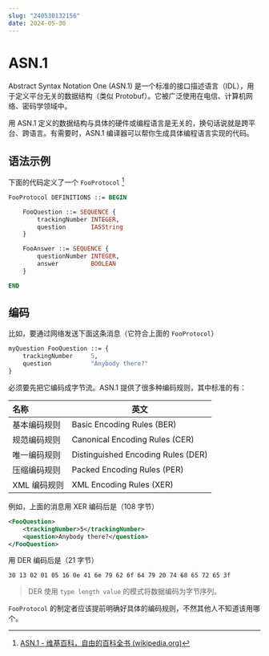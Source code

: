 ```yaml
---
slug: "240530132156"
date: 2024-05-30
---
```


# ASN.1

Abstract Syntax Notation One (ASN.1) 是一个标准的接口描述语言（IDL），用于定义平台无关的数据结构（类似 Protobuf）。它被广泛使用在电信、计算机网络、密码学领域中。

用 ASN.1 定义的数据结构与具体的硬件或编程语言是无关的，换句话说就是跨平台、跨语言。有需要时，ASN.1 编译器可以帮你生成具体编程语言实现的代码。

## 语法示例

下面的代码定义了一个 `FooProtocol` [^1]

``` asn1
FooProtocol DEFINITIONS ::= BEGIN

    FooQuestion ::= SEQUENCE {
        trackingNumber INTEGER,
        question       IA5String
    }

    FooAnswer ::= SEQUENCE {
        questionNumber INTEGER,
        answer         BOOLEAN
    }

END
```

## 编码

比如，要通过网络发送下面这条消息（它符合上面的 `FooProtocol`）

``` asn1
myQuestion FooQuestion ::= {
    trackingNumber     5,
    question           "Anybody there?"
}
```

必须要先把它编码成字节流。ASN.1 提供了很多种编码规则，其中标准的有：

| 名称       | 英文                                 |
| :------- | ---------------------------------- |
| 基本编码规则   | Basic Encoding Rules (BER)         |
| 规范编码规则   | Canonical Encoding Rules (CER)     |
| 唯一编码规则   | Distinguished Encoding Rules (DER) |
| 压缩编码规则   | Packed Encoding Rules (PER)        |
| XML 编码规则 | XML Encoding Rules (XER)           |

例如，上面的消息用 XER 编码后是（108 字节）

``` xml
<FooQuestion>
    <trackingNumber>5</trackingNumber>
    <question>Anybody there?</question>
</FooQuestion>
```

用 DER 编码后是（21 字节）

```
30 13 02 01 05 16 0e 41 6e 79 62 6f 64 79 20 74 68 65 72 65 3f
```

> DER 使用 `type length value` 的模式将数据编码为字节序列。

`FooProtocol` 的制定者应该提前明确好具体的编码规则，不然其他人不知道该用哪个。

[^1]: [ASN.1 - 维基百科，自由的百科全书 (wikipedia.org)](https://zh.wikipedia.org/wiki/ASN.1)
